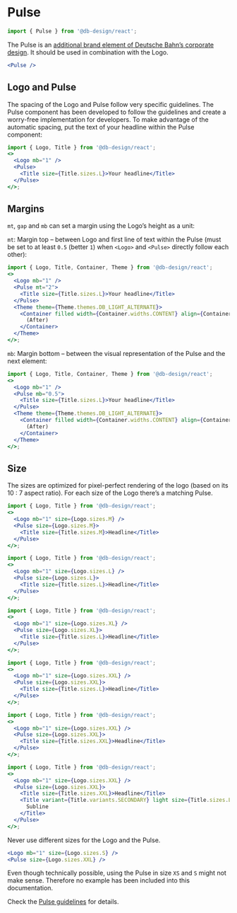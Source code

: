 # Pulse

```js
import { Pulse } from '@db-design/react';
```

The Pulse is an [additional brand element of Deutsche Bahn’s corporate design](https://marketingportal.extranet.deutschebahn.com/en/pulse). It should be used in combination with the Logo.

```jsx
<Pulse />
```

## Logo and Pulse

The spacing of the Logo and Pulse follow very specific guidelines. The Pulse component has been developed to follow the guidelines and create a worry-free implementation for developers. To make advantage of the automatic spacing, put the text of your headline within the Pulse component:

```jsx
import { Logo, Title } from '@db-design/react';
<>
  <Logo mb="1" />
  <Pulse>
    <Title size={Title.sizes.L}>Your headline</Title>
  </Pulse>
</>;
```

## Margins

`mt`, `gap` and `mb` can set a margin using the Logo’s height as a unit:

`mt`: Margin top – between Logo and first line of text within the Pulse (must be set to at least `0.5` (better `1`) when `<Logo>` and `<Pulse>` directly follow each other):

```jsx
import { Logo, Title, Container, Theme } from '@db-design/react';
<>
  <Logo mb="1" />
  <Pulse mt="2">
    <Title size={Title.sizes.L}>Your headline</Title>
  </Pulse>
  <Theme theme={Theme.themes.DB_LIGHT_ALTERNATE}>
    <Container filled width={Container.widths.CONTENT} align={Container.alignments.CENTER}>
      (After)
    </Container>
  </Theme>
</>;
```

`mb`: Margin bottom – between the visual representation of the Pulse and the next element:

```jsx
import { Logo, Title, Container, Theme } from '@db-design/react';
<>
  <Logo mb="1" />
  <Pulse mb="0.5">
    <Title size={Title.sizes.L}>Your headline</Title>
  </Pulse>
  <Theme theme={Theme.themes.DB_LIGHT_ALTERNATE}>
    <Container filled width={Container.widths.CONTENT} align={Container.alignments.CENTER}>
      (After)
    </Container>
  </Theme>
</>;
```

## Size

The sizes are optimized for pixel-perfect rendering of the logo (based on its
10 : 7 aspect ratio). For each size of the Logo there’s a matching Pulse.

```jsx
import { Logo, Title } from '@db-design/react';
<>
  <Logo mb="1" size={Logo.sizes.M} />
  <Pulse size={Logo.sizes.M}>
    <Title size={Title.sizes.M}>Headline</Title>
  </Pulse>
</>;
```

```jsx
import { Logo, Title } from '@db-design/react';
<>
  <Logo mb="1" size={Logo.sizes.L} />
  <Pulse size={Logo.sizes.L}>
    <Title size={Title.sizes.L}>Headline</Title>
  </Pulse>
</>;
```

```jsx
import { Logo, Title } from '@db-design/react';
<>
  <Logo mb="1" size={Logo.sizes.XL} />
  <Pulse size={Logo.sizes.XL}>
    <Title size={Title.sizes.L}>Headline</Title>
  </Pulse>
</>;
```

```jsx
import { Logo, Title } from '@db-design/react';
<>
  <Logo mb="1" size={Logo.sizes.XXL} />
  <Pulse size={Logo.sizes.XXL}>
    <Title size={Title.sizes.L}>Headline</Title>
  </Pulse>
</>;
```

```jsx
import { Logo, Title } from '@db-design/react';
<>
  <Logo mb="1" size={Logo.sizes.XXL} />
  <Pulse size={Logo.sizes.XXL}>
    <Title size={Title.sizes.XXL}>Headline</Title>
  </Pulse>
</>;
```

```jsx
import { Logo, Title } from '@db-design/react';
<>
  <Logo mb="1" size={Logo.sizes.XXL} />
  <Pulse size={Logo.sizes.XXL}>
    <Title size={Title.sizes.XXL}>Headline</Title>
    <Title variant={Title.variants.SECONDARY} light size={Title.sizes.L}>
      Subline
    </Title>
  </Pulse>
</>;
```

Never use different sizes for the Logo and the Pulse.

```jsx static
<Logo mb="1" size={Logo.sizes.S} />
<Pulse size={Logo.sizes.XXL} />
```

Even though technically possible, using the Pulse in size `XS` and `S` might not make sense. Therefore no example has been included into this documentation.

Check the [Pulse guidelines](https://marketingportal.extranet.deutschebahn.com/en/pulse) for details.
